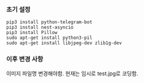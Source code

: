 ### 초기 설정
```
pip3 install python-telegram-bot
pip3 install nest-asyncio
pip3 install Pillow
sudo apt-get install python3-pil
sudo apt-get install libjpeg-dev zlib1g-dev
```


### 이후 변경 사항
이미지 파일명 변경해야함. 현재는 임시로 test.jpg로 코딩함.
